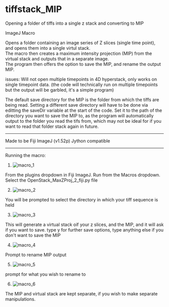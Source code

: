 # tiffstack_MIP
Opening a folder of tiffs into a single z stack and converting to MIP

ImageJ Macro

Opens a folder containing an image series of Z slices (single time point), and opens them into a single virtul stack.  
The macro then creates a maximum intensity projection (MIP) from the virtual stack and outputs that in a separate image.  
The program then offers the option to save the MIP, and rename the output MIP.

issues: Will not open multiple timepoints in 4D hyperstack, only works on single timepoint data. (the code will technically run on multiple timepoints but the output will be garbled, it's a simple program)  


The default save directory for the MIP is the folder from which the tiffs are being read. Setting a different save directory will have to be done via editting the saveDir variable at the start of the code. Set it to the path of the directory you want to save the MIP to, as the program will automatically output to the folder you read the tifs from, which may not be ideal for if you want to read that folder stack again in future.

----------


Made to be Fiji ImageJ (v1.52p) Jython compatible


----------


Running the macro:

1. ![macro_1](https://i.imgur.com/BmIBzWD.png)

From the plugins dropdown in Fiji ImageJ. Run from the Macros dropdown. Select the OpenStack_MaxZProj_2_fiji.py file

2. ![macro_2](https://i.imgur.com/57TTVtf.png)

You will be prompted to select the directory in which your tiff sequence is held

3. ![macro_3](https://i.imgur.com/fMaAZUG.png)

This will generate a virtual stack oif your z slices, and the MIP, and it will ask if you want to save. type y for further save options, type anything else if you don't want to save the MIP

4. ![macro_4](https://i.imgur.com/G0jnTmK.png)

Prompt to rename MIP output

5. ![macro_5](https://i.imgur.com/gFpiYJg.png)

prompt for what you wish to rename to

6. ![macro_6](https://i.imgur.com/FXXmCck.png)

The MIP and virtual stack are kept separate, if you wish to make separate manipulations.

